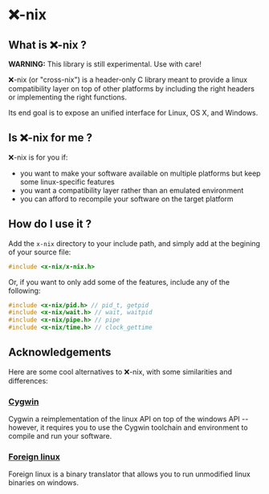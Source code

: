 # ❌-nix

## What is ❌-nix ?

**WARNING:** This library is still experimental. Use with care!

❌-nix (or "cross-nix") is a header-only C library meant to provide a
linux compatibility layer on top of other platforms by including
the right headers or implementing the right functions.

Its end goal is to expose an unified interface for Linux, OS X, and Windows.

## Is ❌-nix for me ?

❌-nix is for you if:
* you want to make your software available on multiple platforms but keep
  some linux-specific features
* you want a compatibility layer rather than an emulated environment
* you can afford to recompile your software on the target platform

## How do I use it ?

Add the `x-nix` directory to your include path, and simply add at the begining
of your source file:

```c
#include <x-nix/x-nix.h>
```

Or, if you want to only add some of the features, include any of the following:

```c
#include <x-nix/pid.h> // pid_t, getpid
#include <x-nix/wait.h> // wait, waitpid
#include <x-nix/pipe.h> // pipe
#include <x-nix/time.h> // clock_gettime
```

## Acknowledgements

Here are some cool alternatives to ❌-nix, with some similarities and differences:

### [Cygwin](http://cygwin.com)

Cygwin a reimplementation of the linux API on top of the windows API -- however,
it requires you to use the Cygwin toolchain and environment to compile
and run your software.

### [Foreign linux](https://github.com/wishstudio/flinux)

Foreign linux is a binary translator that allows you to run unmodified
linux binaries on windows.

